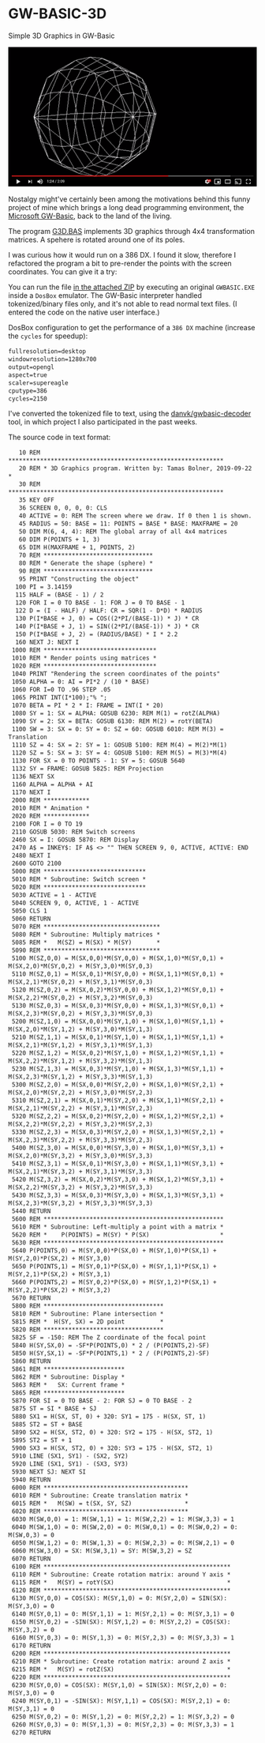 # GW-BASIC-3D

Simple 3D Graphics in GW-Basic

[![Watch the video](youtube_tumbler.png)](https://www.youtube.com/watch?v=a0l9GFDluOo)

Nostalgy might've certainly been among the motivations behind this funny project of mine which brings a long dead programming environment, the [Microsoft GW-Basic](https://en.wikipedia.org/wiki/GW-BASIC), back to the land of the living.

The program [G3D.BAS](G3D.BAS) implements 3D graphics through 4x4 transformation matrices. A spehere is rotated around one of its poles.

I was curious how it would run on a 386 DX. I found it slow, therefore I refactored the program a bit to pre-render the points with the screen coordinates. You can give it a try:

You can run the file [in the attached ZIP](Binary_G3D.zip) by executing an original `GWBASIC.EXE` inside a `DosBox` emulator. The GW-Basic interpreter handled tokenized/binary files only, and it's not able to read normal text files. (I entered the code on the native user interface.)

DosBox configuration to get the performance of a `386 DX` machine (increase the `cycles` for speedup):

    fullresolution=desktop
    windowresolution=1280x700
    output=opengl
    aspect=true
    scaler=supereagle
    cputype=386
    cycles=2150

I've converted the tokenized file to text, using the [danvk/gwbasic-decoder](https://github.com/danvk/gwbasic-decoder) tool, in which project I also participated in the past weeks.

The source code in text format:
```basic
   10 REM *************************************************************
   20 REM * 3D Graphics program. Written by: Tamas Bolner, 2019-09-22 *
   30 REM *************************************************************
   35 KEY OFF
   36 SCREEN 0, 0, 0, 0: CLS
   40 ACTIVE = 0: REM The screen where we draw. If 0 then 1 is shown.
   45 RADIUS = 50: BASE = 11: POINTS = BASE * BASE: MAXFRAME = 20
   50 DIM M(6, 4, 4): REM The global array of all 4x4 matrices
   60 DIM P(POINTS + 1, 3)
   65 DIM H(MAXFRAME + 1, POINTS, 2)
   70 REM *******************************
   80 REM * Generate the shape (sphere) *
   90 REM *******************************
   95 PRINT "Constructing the object"
  100 PI = 3.14159
  115 HALF = (BASE - 1) / 2
  120 FOR I = 0 TO BASE - 1: FOR J = 0 TO BASE - 1
  122 D = (I - HALF) / HALF: CR = SQR(1 - D*D) * RADIUS
  130 P(I*BASE + J, 0) = COS((2*PI/(BASE-1)) * J) * CR
  140 P(I*BASE + J, 1) = SIN((2*PI/(BASE-1)) * J) * CR
  150 P(I*BASE + J, 2) = (RADIUS/BASE) * I * 2.2
  160 NEXT J: NEXT I
 1000 REM ********************************
 1010 REM * Render points using matrices *
 1020 REM ********************************
 1040 PRINT "Rendering the screen coordinates of the points"
 1050 ALPHA = 0: AI = PI*2 / (10 * BASE)
 1060 FOR I=0 TO .96 STEP .05
 1065 PRINT INT(I*100);"% ";
 1070 BETA = PI * 2 * I: FRAME = INT(I * 20)
 1080 SY = 1: SX = ALPHA: GOSUB 6230: REM M(1) = rotZ(ALPHA)
 1090 SY = 2: SX = BETA: GOSUB 6130: REM M(2) = rotY(BETA)
 1100 SW = 3: SX = 0: SY = 0: SZ = 60: GOSUB 6010: REM M(3) = Translation
 1110 SZ = 4: SX = 2: SY = 1: GOSUB 5100: REM M(4) = M(2)*M(1)
 1120 SZ = 5: SX = 3: SY = 4: GOSUB 5100: REM M(5) = M(3)*M(4)
 1130 FOR SX = 0 TO POINTS - 1: SY = 5: GOSUB 5640
 1132 SY = FRAME: GOSUB 5825: REM Projection
 1136 NEXT SX
 1160 ALPHA = ALPHA + AI
 1170 NEXT I
 2000 REM *************
 2010 REM * Animation *
 2020 REM *************
 2100 FOR I = 0 TO 19
 2110 GOSUB 5030: REM Switch screens
 2460 SX = I: GOSUB 5870: REM Display
 2470 A$ = INKEY$: IF A$ <> "" THEN SCREEN 9, 0, ACTIVE, ACTIVE: END
 2480 NEXT I
 2600 GOTO 2100
 5000 REM *****************************
 5010 REM * Subroutine: Switch screen *
 5020 REM *****************************
 5030 ACTIVE = 1 - ACTIVE
 5040 SCREEN 9, 0, ACTIVE, 1 - ACTIVE
 5050 CLS 1
 5060 RETURN
 5070 REM *********************************
 5080 REM * Subroutine: Multiply matrices *
 5085 REM *   M(SZ) = M(SX) * M(SY)       *
 5090 REM *********************************
 5100 M(SZ,0,0) = M(SX,0,0)*M(SY,0,0) + M(SX,1,0)*M(SY,0,1) + M(SX,2,0)*M(SY,0,2) + M(SY,3,0)*M(SY,0,3)
 5110 M(SZ,0,1) = M(SX,0,1)*M(SY,0,0) + M(SX,1,1)*M(SY,0,1) + M(SX,2,1)*M(SY,0,2) + M(SY,3,1)*M(SY,0,3)
 5120 M(SZ,0,2) = M(SX,0,2)*M(SY,0,0) + M(SX,1,2)*M(SY,0,1) + M(SX,2,2)*M(SY,0,2) + M(SY,3,2)*M(SY,0,3)
 5130 M(SZ,0,3) = M(SX,0,3)*M(SY,0,0) + M(SX,1,3)*M(SY,0,1) + M(SX,2,3)*M(SY,0,2) + M(SY,3,3)*M(SY,0,3)
 5200 M(SZ,1,0) = M(SX,0,0)*M(SY,1,0) + M(SX,1,0)*M(SY,1,1) + M(SX,2,0)*M(SY,1,2) + M(SY,3,0)*M(SY,1,3)
 5210 M(SZ,1,1) = M(SX,0,1)*M(SY,1,0) + M(SX,1,1)*M(SY,1,1) + M(SX,2,1)*M(SY,1,2) + M(SY,3,1)*M(SY,1,3)
 5220 M(SZ,1,2) = M(SX,0,2)*M(SY,1,0) + M(SX,1,2)*M(SY,1,1) + M(SX,2,2)*M(SY,1,2) + M(SY,3,2)*M(SY,1,3)
 5230 M(SZ,1,3) = M(SX,0,3)*M(SY,1,0) + M(SX,1,3)*M(SY,1,1) + M(SX,2,3)*M(SY,1,2) + M(SY,3,3)*M(SY,1,3)
 5300 M(SZ,2,0) = M(SX,0,0)*M(SY,2,0) + M(SX,1,0)*M(SY,2,1) + M(SX,2,0)*M(SY,2,2) + M(SY,3,0)*M(SY,2,3)
 5310 M(SZ,2,1) = M(SX,0,1)*M(SY,2,0) + M(SX,1,1)*M(SY,2,1) + M(SX,2,1)*M(SY,2,2) + M(SY,3,1)*M(SY,2,3)
 5320 M(SZ,2,2) = M(SX,0,2)*M(SY,2,0) + M(SX,1,2)*M(SY,2,1) + M(SX,2,2)*M(SY,2,2) + M(SY,3,2)*M(SY,2,3)
 5330 M(SZ,2,3) = M(SX,0,3)*M(SY,2,0) + M(SX,1,3)*M(SY,2,1) + M(SX,2,3)*M(SY,2,2) + M(SY,3,3)*M(SY,2,3)
 5400 M(SZ,3,0) = M(SX,0,0)*M(SY,3,0) + M(SX,1,0)*M(SY,3,1) + M(SX,2,0)*M(SY,3,2) + M(SY,3,0)*M(SY,3,3)
 5410 M(SZ,3,1) = M(SX,0,1)*M(SY,3,0) + M(SX,1,1)*M(SY,3,1) + M(SX,2,1)*M(SY,3,2) + M(SY,3,1)*M(SY,3,3)
 5420 M(SZ,3,2) = M(SX,0,2)*M(SY,3,0) + M(SX,1,2)*M(SY,3,1) + M(SX,2,2)*M(SY,3,2) + M(SY,3,2)*M(SY,3,3)
 5430 M(SZ,3,3) = M(SX,0,3)*M(SY,3,0) + M(SX,1,3)*M(SY,3,1) + M(SX,2,3)*M(SY,3,2) + M(SY,3,3)*M(SY,3,3)
 5440 RETURN
 5600 REM ***************************************************
 5610 REM * Subroutine: Left-multiply a point with a matrix *
 5620 REM *    P(POINTS) = M(SY) * P(SX)                    *
 5630 REM ***************************************************
 5640 P(POINTS,0) = M(SY,0,0)*P(SX,0) + M(SY,1,0)*P(SX,1) + M(SY,2,0)*P(SX,2) + M(SY,3,0)
 5650 P(POINTS,1) = M(SY,0,1)*P(SX,0) + M(SY,1,1)*P(SX,1) + M(SY,2,1)*P(SX,2) + M(SY,3,1)
 5660 P(POINTS,2) = M(SY,0,2)*P(SX,0) + M(SY,1,2)*P(SX,1) + M(SY,2,2)*P(SX,2) + M(SY,3,2)
 5670 RETURN
 5800 REM **********************************
 5810 REM * Subroutine: Plane intersection *
 5815 REM *  H(SY, SX) = 2D point          *
 5820 REM **********************************
 5825 SF = -150: REM The Z coordinate of the focal point
 5840 H(SY,SX,0) = -SF*P(POINTS,0) * 2 / (P(POINTS,2)-SF)
 5850 H(SY,SX,1) = -SF*P(POINTS,1) * 2 / (P(POINTS,2)-SF)
 5860 RETURN
 5861 REM ***********************
 5862 REM * Subroutine: Display *
 5863 REM *   SX: Current frame *
 5865 REM ***********************
 5870 FOR SI = 0 TO BASE - 2: FOR SJ = 0 TO BASE - 2
 5875 ST = SI * BASE + SJ
 5880 SX1 = H(SX, ST, 0) + 320: SY1 = 175 - H(SX, ST, 1)
 5885 ST2 = ST + BASE
 5890 SX2 = H(SX, ST2, 0) + 320: SY2 = 175 - H(SX, ST2, 1)
 5895 ST2 = ST + 1
 5900 SX3 = H(SX, ST2, 0) + 320: SY3 = 175 - H(SX, ST2, 1)
 5910 LINE (SX1, SY1) - (SX2, SY2)
 5920 LINE (SX1, SY1) - (SX3, SY3)
 5930 NEXT SJ: NEXT SI
 5940 RETURN
 6000 REM *****************************************
 6010 REM * Subroutine: Create translation matrix *
 6015 REM *   M(SW) = t(SX, SY, SZ)               *
 6020 REM *****************************************
 6030 M(SW,0,0) = 1: M(SW,1,1) = 1: M(SW,2,2) = 1: M(SW,3,3) = 1
 6040 M(SW,1,0) = 0: M(SW,2,0) = 0: M(SW,0,1) = 0: M(SW,0,2) = 0: M(SW,0,3) = 0
 6050 M(SW,1,2) = 0: M(SW,1,3) = 0: M(SW,2,3) = 0: M(SW,2,1) = 0
 6060 M(SW,3,0) = SX: M(SW,3,1) = SY: M(SW,3,2) = SZ
 6070 RETURN
 6100 REM *****************************************************
 6110 REM * Subroutine: Create rotation matrix: around Y axis *
 6115 REM *   M(SY) = rotY(SX)                                *
 6120 REM *****************************************************
 6130 M(SY,0,0) = COS(SX): M(SY,1,0) = 0: M(SY,2,0) = SIN(SX): M(SY,3,0) = 0
 6140 M(SY,0,1) = 0: M(SY,1,1) = 1: M(SY,2,1) = 0: M(SY,3,1) = 0
 6150 M(SY,0,2) = -SIN(SX): M(SY,1,2) = 0: M(SY,2,2) = COS(SX): M(SY,3,2) = 0
 6160 M(SY,0,3) = 0: M(SY,1,3) = 0: M(SY,2,3) = 0: M(SY,3,3) = 1
 6170 RETURN
 6200 REM *****************************************************
 6210 REM * Subroutine: Create rotation matrix: around Z axis *
 6215 REM *   M(SY) = rotZ(SX)                                *
 6220 REM *****************************************************
 6230 M(SY,0,0) = COS(SX): M(SY,1,0) = SIN(SX): M(SY,2,0) = 0: M(SY,3,0) = 0
 6240 M(SY,0,1) = -SIN(SX): M(SY,1,1) = COS(SX): M(SY,2,1) = 0: M(SY,3,1) = 0
 6250 M(SY,0,2) = 0: M(SY,1,2) = 0: M(SY,2,2) = 1: M(SY,3,2) = 0
 6260 M(SY,0,3) = 0: M(SY,1,3) = 0: M(SY,2,3) = 0: M(SY,3,3) = 1
 6270 RETURN
```
